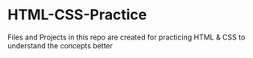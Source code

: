 # HTML-CSS-Practice
Files and Projects in this repo are created for practicing HTML &amp; CSS to understand the concepts better
